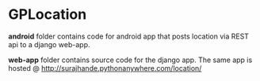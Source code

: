 # GPLocation

<b>android</b> folder contains code for android app that posts location via REST api to a django web-app.

<b>web-app</b> folder contains source code for the django app. The same app is hosted @  http://surajhande.pythonanywhere.com/location/

